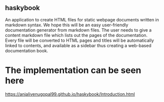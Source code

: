 ## haskybook
An application to create HTML files for static webpage documents written in markdown syntax. We hope this will be an
easy user-friendly documentation generator from markdown files. The user needs
to give a content markdown file which lists out the pages of the documentation.
Every file will be converted to HTML pages and titles will be automatically linked
to contents, and available as a sidebar thus creating a web-based documentation
book.

# The implementation can be seen here 
https://anjalivenugopal99.github.io/haskybook/Introduction.html
